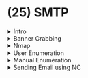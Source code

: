 # (25) SMTP

<details>

<summary>Intro</summary>

* Used to send, receive, and relay outgoing emails
* Main attacks are user enumeration and using an open relay to send spam

</details>

<details>

<summary>Banner Grabbing</summary>

```bash
telnet 10.3.3.47 25
```

* Need to wait for a while

</details>

<details>

<summary>Nmap</summary>

```
nmap 192.168.1.101 --script=smtp* -p 25
```

<pre><code><strong>nmap --script=smtp-commands,smtp-enum-users,smtp-vuln-cve2010-4344,smtp-vuln-cve2011-1720,smtp-vuln-cve2011-1764 -p 25 $ip
</strong></code></pre>

</details>

<details>

<summary>User Enumeration</summary>

```bash
smtp-user-enum -M VRFY -U /usr/share/wordlists/metasploit/unix_users.txt -t $ip
```

* Use `/usr/share/seclists/Usernames/Names/names.txt` wordlist

#### For multiple servers

```bash
for server in $(cat smtpmachines); do echo "******************" $server "*****************"; smtp-user-enum -M VRFY -U userlist.txt -t $server;done
```

</details>

<details>

<summary>Manual Enumeration</summary>

#### Command to check if a user exists

```
VRFY root
```

#### Command to ask the server if a user belongs to a mailing list

```
EXPN root
```

</details>

<details>

<summary>Sending Email using NC</summary>

#### Identify yourself to the mail server

```
HELO example.com
```

#### Specify a return address for the message (if message bounces)

```
MAIL FROM:bar@example.org
```

#### Specify at least one recipient for the message

```
RCPT TO:foo@example.com
```

#### Send the message data

```
DATA
From: bar@example.org
To: foo@example.com
Subject: Test
Date: Thu, 20 Dec 2012 12:00:00 +0000

Testing
.
```

</details>

####
